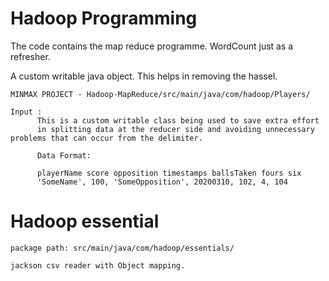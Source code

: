 # Hadoop Programming

The code contains the map reduce programme. WordCount just as a refresher.

A custom writable java object. This helps in removing the hassel.

``` 
MINMAX PROJECT - Hadoop-MapReduce/src/main/java/com/hadoop/Players/

Input :
      This is a custom writable class being used to save extra effort
      in splitting data at the reducer side and avoiding unnecessary problems that can occur from the delimiter.

      Data Format:

      playerName score opposition timestamps ballsTaken fours six
      'SomeName', 100, 'SomeOpposition', 20200310, 102, 4, 104

```
# Hadoop essential

```This is a hadoop essential: csv reader
package path: src/main/java/com/hadoop/essentials/

jackson csv reader with Object mapping.


```
